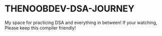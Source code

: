 # THENOOBDEV-DSA-JOURNEY
My space for practicing DSA and everything in between! If your watching, Please keep this compiler friendly!

